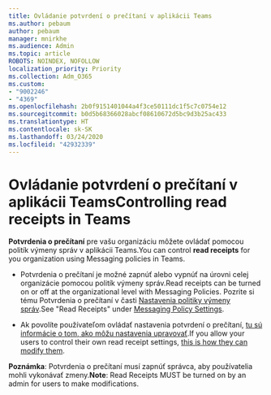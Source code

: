 ```yaml
---
title: Ovládanie potvrdení o prečítaní v aplikácii Teams
ms.author: pebaum
author: pebaum
manager: mnirkhe
ms.audience: Admin
ms.topic: article
ROBOTS: NOINDEX, NOFOLLOW
localization_priority: Priority
ms.collection: Adm_O365
ms.custom:
- "9002246"
- "4369"
ms.openlocfilehash: 2b0f9151401044a4f3ce50111dc1f5c7c0754e12
ms.sourcegitcommit: b0d5b68366028abcf08610672d5bc9d3b25ac433
ms.translationtype: HT
ms.contentlocale: sk-SK
ms.lasthandoff: 03/24/2020
ms.locfileid: "42932339"
---
```

# <a name="controlling-read-receipts-in-teams"></a><span data-ttu-id="cce73-102">Ovládanie potvrdení o prečítaní v aplikácii Teams</span><span class="sxs-lookup"><span data-stu-id="cce73-102">Controlling read receipts in Teams</span></span>

<span data-ttu-id="cce73-103">**Potvrdenia o prečítaní** pre vašu organizáciu môžete ovládať pomocou politík výmeny správ v aplikácii Teams.</span><span class="sxs-lookup"><span data-stu-id="cce73-103">You can control **read receipts** for you organization using Messaging policies in Teams.</span></span>

- <span data-ttu-id="cce73-104">Potvrdenia o prečítaní je možné zapnúť alebo vypnúť na úrovni celej organizácie pomocou politík výmeny správ.</span><span class="sxs-lookup"><span data-stu-id="cce73-104">Read receipts can be turned on or off at the organizational level with Messaging Policies.</span></span> <span data-ttu-id="cce73-105">Pozrite si tému Potvrdenia o prečítaní v časti [Nastavenia politiky výmeny správ](https://docs.microsoft.com/microsoftteams/messaging-policies-in-teams#messaging-policy-settings).</span><span class="sxs-lookup"><span data-stu-id="cce73-105">See "Read Receipts" under [Messaging Policy Settings](https://docs.microsoft.com/microsoftteams/messaging-policies-in-teams#messaging-policy-settings).</span></span>

- <span data-ttu-id="cce73-106">Ak povolíte používateľom ovládať nastavenia potvrdení o prečítaní, [tu sú informácie o tom, ako môžu nastavenia upravovať](https://docs.microsoft.com/microsoftteams/messaging-policies-in-teams#messaging-policy-settings).</span><span class="sxs-lookup"><span data-stu-id="cce73-106">If you allow your users to control their own read receipt settings, [this is how they can modify them](https://docs.microsoft.com/microsoftteams/messaging-policies-in-teams#messaging-policy-settings).</span></span> 

<span data-ttu-id="cce73-107">**Poznámka**: Potvrdenia o prečítaní musí zapnúť správca, aby používatelia mohli vykonávať zmeny.</span><span class="sxs-lookup"><span data-stu-id="cce73-107">**Note**: Read Receipts MUST be turned on by an admin for users to make modifications.</span></span>
